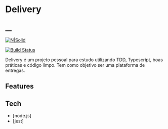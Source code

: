 # Delivery
## __

[![N|Solid](https://cldup.com/dTxpPi9lDf.thumb.png)](https://nodesource.com/products/nsolid)

[![Build Status](https://travis-ci.org/joemccann/dillinger.svg?branch=master)](https://travis-ci.org/joemccann/dillinger)

Delivery é um projeto pessoal para estudo utilizando TDD, Typescript, boas práticas e código limpo.
Tem como objetivo ser uma plataforma de entregas.


## Features



## Tech

- [node.js] 
- [jest]
 
 